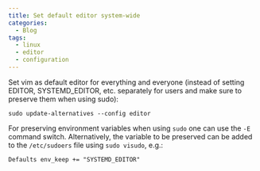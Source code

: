 ```yaml
---
title: Set default editor system-wide
categories:
  - Blog
tags:
  - linux
  - editor
  - configuration
---
```


Set vim as default editor for everything and everyone (instead of setting EDITOR, SYSTEMD_EDITOR, etc. separately for users and make sure to preserve them when using sudo):
```
sudo update-alternatives --config editor
```


For preserving environment variables when using `sudo` one can use the `-E` command switch.
Alternatively, the variable to be preserved can be added to the `/etc/sudoers` file using `sudo visudo`, e.g.:
```
Defaults env_keep += "SYSTEMD_EDITOR"
```